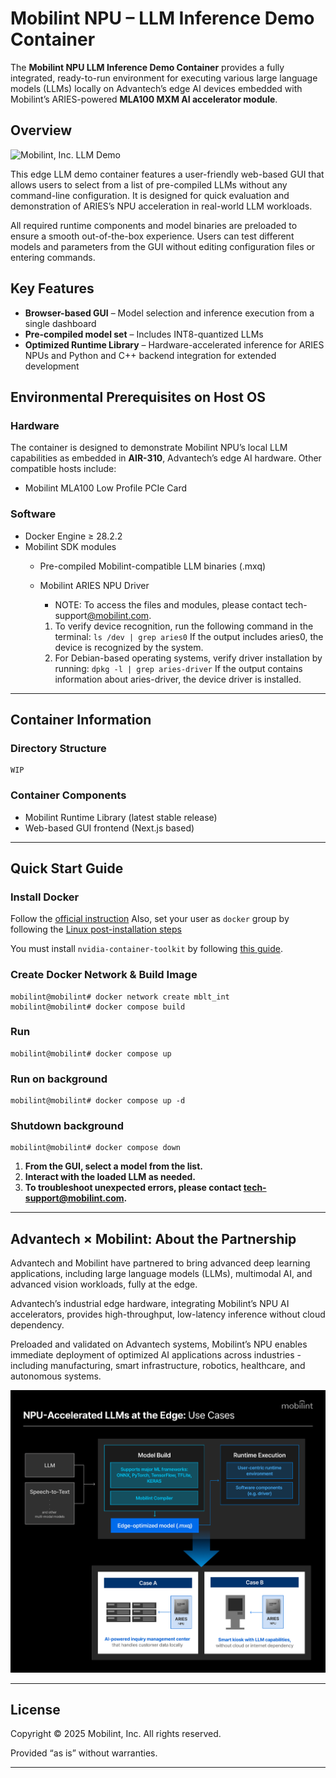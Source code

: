 # Mobilint NPU – LLM Inference Demo Container

The **Mobilint NPU LLM Inference Demo Container** provides a fully integrated, ready-to-run environment for executing various large language models (LLMs) locally on Advantech’s edge AI devices embedded with Mobilint’s ARIES-powered **MLA100 MXM AI accelerator module**.

## Overview

![Mobilint, Inc. LLM Demo](mobilint_llm_demo.git)

This edge LLM demo container features a user-friendly web-based GUI that allows users to select from a list of pre-compiled LLMs without any command-line configuration. It is designed for quick evaluation and demonstration of ARIES’s NPU acceleration in real-world LLM workloads.

All required runtime components and model binaries are preloaded to ensure a smooth out-of-the-box experience. Users can test different models and parameters from the GUI without editing configuration files or entering commands.

## Key Features

- **Browser-based GUI** – Model selection and inference execution from a single dashboard
- **Pre-compiled model set** – Includes INT8-quantized LLMs
- **Optimized Runtime Library** – Hardware-accelerated inference for ARIES NPUs and Python and C++ backend integration for extended development

## Environmental Prerequisites on Host OS

### Hardware

The container is designed to demonstrate Mobilint NPU’s local LLM capabilities as embedded in **AIR-310**, Advantech’s edge AI hardware. Other compatible hosts include:

- Mobilint MLA100 Low Profile PCIe Card

### Software

- Docker Engine ≥ 28.2.2
- Mobilint SDK modules
    - Pre-compiled Mobilint-compatible LLM binaries (.mxq)
    - Mobilint ARIES NPU Driver
        - NOTE: To access the files and modules, please contact tech-support[@mobilint.com](mailto:~~~@mobilint.com).
        
        1. To verify device recognition, run the following command in the terminal:
        `ls /dev | grep aries0`
        If the output includes aries0, the device is recognized by the system.
        2. For Debian-based operating systems, verify driver installation by running:
        `dpkg -l | grep aries-driver`
        If the output contains information about aries-driver, the device driver is installed.
        
    

---

## Container Information

### Directory Structure

```
WIP
```

### Container Components

- Mobilint Runtime Library (latest stable release)
- Web-based GUI frontend (Next.js based)

---

## Quick Start Guide

### Install Docker

Follow the [official instruction](https://docs.docker.com/engine/install/ubuntu/)
Also, set your user as `docker` group by following the [Linux post-installation steps](https://docs.docker.com/engine/install/linux-postinstall/)

You must install `nvidia-container-toolkit` by following [this guide](https://docs.nvidia.com/datacenter/cloud-native/container-toolkit/latest/install-guide.html).

### Create Docker Network & Build Image

```shell
mobilint@mobilint# docker network create mblt_int
mobilint@mobilint# docker compose build
```

### Run

```shell
mobilint@mobilint# docker compose up
```

### Run on background

```shell
mobilint@mobilint# docker compose up -d
```

### Shutdown background

```shell
mobilint@mobilint# docker compose down
```

1. **From the GUI, select a model from the list.**
2. **Interact with the loaded LLM as needed.**
3. **To troubleshoot unexpected errors, please contact tech-support@mobilint.com.**

---

## Advantech × Mobilint: About the Partnership

Advantech and Mobilint have partnered to bring advanced deep learning applications, including large language models (LLMs), multimodal AI, and advanced vision workloads, fully at the edge.

Advantech’s industrial edge hardware, integrating Mobilint’s NPU AI accelerators, provides high-throughput, low-latency inference without cloud dependency.

Preloaded and validated on Advantech systems, Mobilint’s NPU enables immediate deployment of optimized AI applications across industries - including manufacturing, smart infrastructure, robotics, healthcare, and autonomous systems.

![Partnership](partnership.jpg)

---

## License

Copyright © 2025 Mobilint, Inc. All rights reserved.

Provided “as is” without warranties.

---
